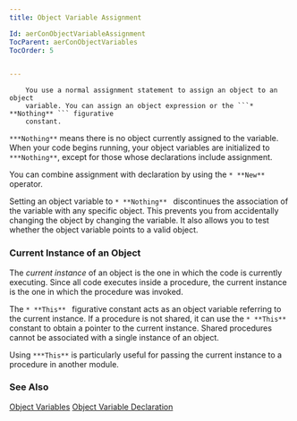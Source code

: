 ```yaml
---
title: Object Variable Assignment

Id: aerConObjectVariableAssignment
TocParent: aerConObjectVariables
TocOrder: 5


---
```


        You use a normal assignment statement to assign an object to an object
        variable. You can assign an object expression or the ```* **Nothing** ``` figurative
        constant.

``` ***Nothing** ``` means there is no object currently assigned to the variable. When your code begins running, your object variables are initialized to ``` ***Nothing** ```, except for those whose declarations include assignment. 

You can combine assignment with declaration by using the ```* **New** ``` operator. 

Setting an object variable to ```* **Nothing** ``` discontinues the association of the variable with any specific object. This prevents you from accidentally changing the object by changing the variable. It also allows you to test whether the object variable points to a valid object. 

### Current Instance of an Object
The *current instance* of an object is the one in which the code is currently executing. Since all code executes inside a procedure, the current instance is the one in which the procedure was invoked. 

The ```* **This** ``` figurative constant acts as an object variable referring to the current instance. If a procedure is not shared, it can use the ```* **This** ``` constant to obtain a pointer to the current instance. Shared procedures cannot be associated with a single instance of an object. 

Using ``` ***This** ``` is particularly useful for passing the current instance to a procedure in another module. 

### See Also
[Object Variables](aerConObjectVariables.html)
[Object Variable Declaration](aerConObjectVariableDeclaration.html) 
